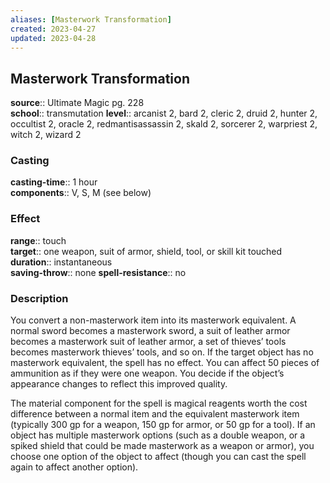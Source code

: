 ```yaml
---
aliases: [Masterwork Transformation]
created: 2023-04-27
updated: 2023-04-28
---
```


## Masterwork Transformation

**source**:: Ultimate Magic pg. 228  
**school**:: transmutation
**level**:: arcanist 2, bard 2, cleric 2, druid 2, hunter 2, occultist 2, oracle 2, redmantisassassin 2, skald 2, sorcerer 2, warpriest 2, witch 2, wizard 2

### Casting

**casting-time**:: 1 hour  
**components**:: V, S, M (see below)

### Effect

**range**:: touch  
**target**:: one weapon, suit of armor, shield, tool, or skill kit touched  
**duration**:: instantaneous  
**saving-throw**:: none
**spell-resistance**:: no

### Description

You convert a non-masterwork item into its masterwork equivalent. A normal sword becomes a masterwork sword, a suit of leather armor becomes a masterwork suit of leather armor, a set of thieves’ tools becomes masterwork thieves’ tools, and so on. If the target object has no masterwork equivalent, the spell has no effect. You can affect 50 pieces of ammunition as if they were one weapon. You decide if the object’s appearance changes to reflect this improved quality.  
  
The material component for the spell is magical reagents worth the cost difference between a normal item and the equivalent masterwork item (typically 300 gp for a weapon, 150 gp for armor, or 50 gp for a tool). If an object has multiple masterwork options (such as a double weapon, or a spiked shield that could be made masterwork as a weapon or armor), you choose one option of the object to affect (though you can cast the spell again to affect another option).
